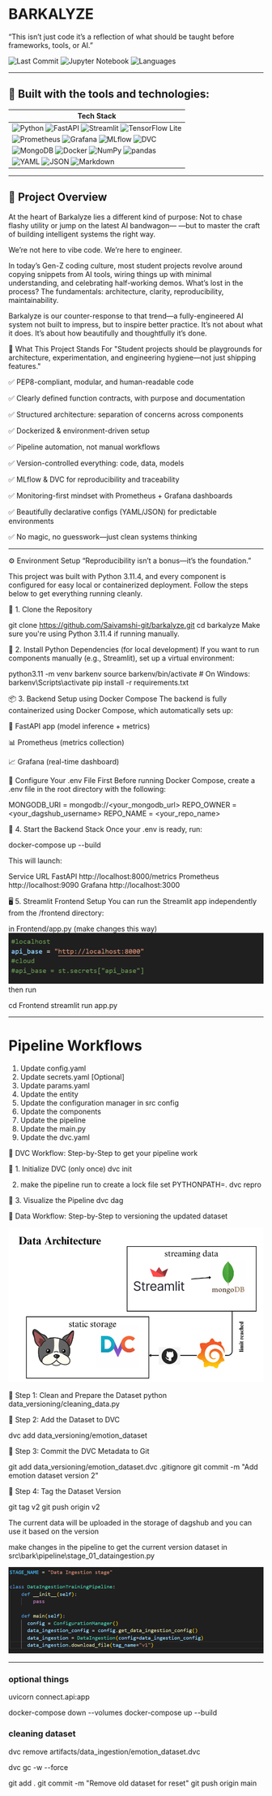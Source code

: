 # BARKALYZE

“This isn’t just code it’s a reflection of what should be taught before frameworks, tools, or AI.”

![Last Commit](https://img.shields.io/badge/last%20commit-today-brightgreen)
![Jupyter Notebook](https://img.shields.io/badge/jupyter%20notebook-91.2%25-blue)
![Languages](https://img.shields.io/badge/languages-9-blue)

---

## 🚀 Built with the tools and technologies:

| Tech Stack |
|------------|
| ![Python](https://img.shields.io/badge/-Python-3776AB?logo=python&logoColor=white) ![FastAPI](https://img.shields.io/badge/-FastAPI-009688?logo=fastapi&logoColor=white) ![Streamlit](https://img.shields.io/badge/-Streamlit-ff4b4b?logo=streamlit&logoColor=white) ![TensorFlow Lite](https://img.shields.io/badge/-TFLite-ff6f00?logo=tensorflow&logoColor=white) |
| ![Prometheus](https://img.shields.io/badge/-Prometheus-e6522c?logo=prometheus&logoColor=white) ![Grafana](https://img.shields.io/badge/-Grafana-f46800?logo=grafana&logoColor=white) ![MLflow](https://img.shields.io/badge/-MLflow-0174BF?logo=mlflow&logoColor=white) ![DVC](https://img.shields.io/badge/-DVC-13ADC7?logo=dvc&logoColor=white) |
| ![MongoDB](https://img.shields.io/badge/-MongoDB-47A248?logo=mongodb&logoColor=white) ![Docker](https://img.shields.io/badge/-Docker-2496ED?logo=docker&logoColor=white) ![NumPy](https://img.shields.io/badge/-NumPy-013243?logo=numpy&logoColor=white) ![pandas](https://img.shields.io/badge/-pandas-150458?logo=pandas&logoColor=white) |
| ![YAML](https://img.shields.io/badge/-YAML-red?logo=yaml&logoColor=white) ![JSON](https://img.shields.io/badge/-JSON-black?logo=json&logoColor=white) ![Markdown](https://img.shields.io/badge/-Markdown-black?logo=markdown&logoColor=white) |


---


## 📘 Project Overview

At the heart of Barkalyze lies a different kind of purpose:
Not to chase flashy utility or jump on the latest AI bandwagon—
—but to master the craft of building intelligent systems the right way.

We’re not here to vibe code.
We’re here to engineer.

In today’s Gen-Z coding culture, most student projects revolve around copying snippets from AI tools, wiring things up with minimal understanding, and celebrating half-working demos. What’s lost in the process? The fundamentals: architecture, clarity, reproducibility, maintainability.

Barkalyze is our counter-response to that trend—a fully-engineered AI system not built to impress, but to inspire better practice.
It’s not about what it does. It’s about how beautifully and thoughtfully it’s done.

🎯 What This Project Stands For
"Student projects should be playgrounds for architecture, experimentation, and engineering hygiene—not just shipping features."

✅ PEP8-compliant, modular, and human-readable code

✅ Clearly defined function contracts, with purpose and documentation

✅ Structured architecture: separation of concerns across components

✅ Dockerized & environment-driven setup

✅ Pipeline automation, not manual workflows

✅ Version-controlled everything: code, data, models

✅ MLflow & DVC for reproducibility and traceability

✅ Monitoring-first mindset with Prometheus + Grafana dashboards

✅ Beautifully declarative configs (YAML/JSON) for predictable environments

✅ No magic, no guesswork—just clean systems thinking

---

⚙️ Environment Setup
“Reproducibility isn’t a bonus—it’s the foundation.”

This project was built with Python 3.11.4, and every component is configured for easy local or containerized deployment. Follow the steps below to get everything running cleanly.

📁 1. Clone the Repository

git clone https://github.com/Saivamshi-git/barkalyze.git
cd barkalyze
Make sure you're using Python 3.11.4 if running manually.

📄 2. Install Python Dependencies (for local development)
If you want to run components manually (e.g., Streamlit), set up a virtual environment:

python3.11 -m venv barkenv
source barkenv/bin/activate  # On Windows: barkenv\Scripts\activate
pip install -r requirements.txt


📦 3. Backend Setup using Docker Compose
The backend is fully containerized using Docker Compose, which automatically sets up:

🚀 FastAPI app (model inference + metrics)

📊 Prometheus (metrics collection)

📈 Grafana (real-time dashboard)

🔐 Configure Your .env File First
Before running Docker Compose, create a .env file in the root directory with the following:

MONGODB_URI = mongodb://<your_mongodb_url>
REPO_OWNER = <your_dagshub_username>
REPO_NAME = <your_repo_name>

🐳 4. Start the Backend Stack
Once your .env is ready, run:

docker-compose up --build

This will launch:

Service	URL
FastAPI	http://localhost:8000/metrics
Prometheus	http://localhost:9090
Grafana	http://localhost:3000

🖥 5. Streamlit Frontend Setup
You can run the Streamlit app independently from the /frontend directory:

in Frontend/app.py (make changes this way)
![Data Architecture Diagram](doc_readMe/pic3.png)
then run

cd Frontend
streamlit run app.py

---

# Pipeline Workflows
1. Update config.yaml
2. Update secrets.yaml [Optional]
3. Update params.yaml
4. Update the entity
5. Update the configuration manager in src config
6. Update the components
7. Update the pipeline
8. Update the main.py
9. Update the dvc.yaml

🔁 DVC Workflow: Step-by-Step to get your pipeline work

🧱 1. Initialize DVC (only once)
dvc init

2. make the pipeline run to create a lock file
set PYTHONPATH=.
dvc repro

🧠 3. Visualize the Pipeline
dvc dag

🔁 Data Workflow: Step-by-Step to versioning the updated dataset

![Data Architecture Diagram](doc_readMe/pic2.png)


🔹 Step 1: Clean and Prepare the Dataset
python data_versioning/cleaning_data.py

🔹 Step 2: Add the Dataset to DVC

dvc add data_versioning/emotion_dataset

🔹 Step 3: Commit the DVC Metadata to Git

git add data_versioning/emotion_dataset.dvc .gitignore
git commit -m "Add emotion dataset version 2"

🔹 Step 4: Tag the Dataset Version

git tag v2
git push origin v2

The current data will be uploaded in the storage of dagshub and you can use it based on the version

make changes in the pipeline to get the current version dataset
in src\bark\pipeline\stage_01_dataingestion.py

![make changes](doc_readMe\pic1.png)


---

### optional things

uvicorn connect.api:app

docker-compose down --volumes
docker-compose up --build



### cleaning dataset

dvc remove artifacts/data_ingestion/emotion_dataset.dvc

dvc gc -w --force

git add .
git commit -m "Remove old dataset for reset"
git push origin main




